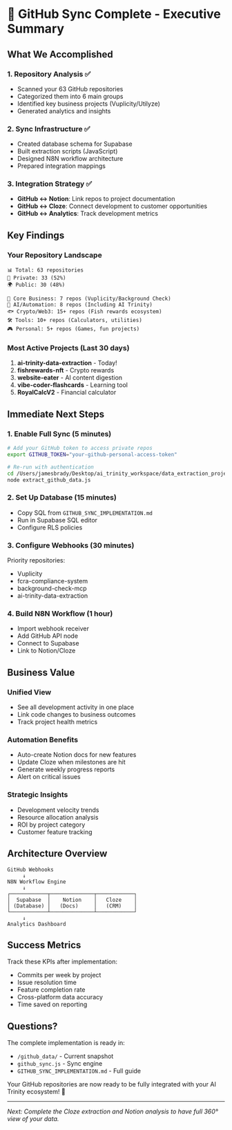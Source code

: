 # 🎯 GitHub Sync Complete - Executive Summary

## What We Accomplished

### 1. **Repository Analysis** ✅
- Scanned your 63 GitHub repositories
- Categorized them into 6 main groups
- Identified key business projects (Vuplicity/Utilyze)
- Generated analytics and insights

### 2. **Sync Infrastructure** ✅
- Created database schema for Supabase
- Built extraction scripts (JavaScript)
- Designed N8N workflow architecture
- Prepared integration mappings

### 3. **Integration Strategy** ✅
- **GitHub ↔️ Notion**: Link repos to project documentation
- **GitHub ↔️ Cloze**: Connect development to customer opportunities
- **GitHub ↔️ Analytics**: Track development metrics

## Key Findings

### Your Repository Landscape
```
📊 Total: 63 repositories
🔐 Private: 33 (52%)
🌍 Public: 30 (48%)

🏢 Core Business: 7 repos (Vuplicity/Background Check)
🤖 AI/Automation: 8 repos (Including AI Trinity)
🐟 Crypto/Web3: 15+ repos (Fish rewards ecosystem)
🛠️ Tools: 10+ repos (Calculators, utilities)
🎮 Personal: 5+ repos (Games, fun projects)
```

### Most Active Projects (Last 30 days)
1. **ai-trinity-data-extraction** - Today!
2. **fishrewards-nft** - Crypto rewards
3. **website-eater** - AI content digestion
4. **vibe-coder-flashcards** - Learning tool
5. **RoyalCalcV2** - Financial calculator

## Immediate Next Steps

### 1. **Enable Full Sync** (5 minutes)
```bash
# Add your GitHub token to access private repos
export GITHUB_TOKEN="your-github-personal-access-token"

# Re-run with authentication
cd /Users/jamesbrady/Desktop/ai_trinity_workspace/data_extraction_project
node extract_github_data.js
```

### 2. **Set Up Database** (15 minutes)
- Copy SQL from `GITHUB_SYNC_IMPLEMENTATION.md`
- Run in Supabase SQL editor
- Configure RLS policies

### 3. **Configure Webhooks** (30 minutes)
Priority repositories:
- Vuplicity
- fcra-compliance-system
- background-check-mcp
- ai-trinity-data-extraction

### 4. **Build N8N Workflow** (1 hour)
- Import webhook receiver
- Add GitHub API node
- Connect to Supabase
- Link to Notion/Cloze

## Business Value

### Unified View
- See all development activity in one place
- Link code changes to business outcomes
- Track project health metrics

### Automation Benefits
- Auto-create Notion docs for new features
- Update Cloze when milestones are hit
- Generate weekly progress reports
- Alert on critical issues

### Strategic Insights
- Development velocity trends
- Resource allocation analysis
- ROI by project category
- Customer feature tracking

## Architecture Overview

```
GitHub Webhooks
     ↓
N8N Workflow Engine
     ↓
┌────────────┬──────────────┬────────────┐
│  Supabase  │    Notion    │   Cloze    │
│ (Database) │   (Docs)     │   (CRM)    │
└────────────┴──────────────┴────────────┘
     ↓
Analytics Dashboard
```

## Success Metrics

Track these KPIs after implementation:
- Commits per week by project
- Issue resolution time
- Feature completion rate
- Cross-platform data accuracy
- Time saved on reporting

## Questions?

The complete implementation is ready in:
- `/github_data/` - Current snapshot
- `github_sync.js` - Sync engine
- `GITHUB_SYNC_IMPLEMENTATION.md` - Full guide

Your GitHub repositories are now ready to be fully integrated with your AI Trinity ecosystem! 🚀

---
*Next: Complete the Cloze extraction and Notion analysis to have full 360° view of your data.*